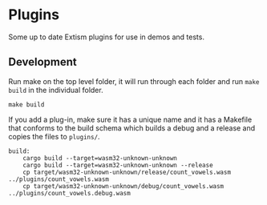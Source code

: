 # Plugins

Some up to date Extism plugins for use in demos and tests.

## Development

Run make on the top level folder, it will run through each folder and run `make build` in the individual folder.

```
make build
```

If you add a plug-in, make sure it has a unique name and it has a Makefile that conforms to the build schema which builds a debug and a release and copies the files to `plugins/`.

```
build:
	cargo build --target=wasm32-unknown-unknown
	cargo build --target=wasm32-unknown-unknown --release
	cp target/wasm32-unknown-unknown/release/count_vowels.wasm ../plugins/count_vowels.wasm
	cp target/wasm32-unknown-unknown/debug/count_vowels.wasm ../plugins/count_vowels.debug.wasm
```
